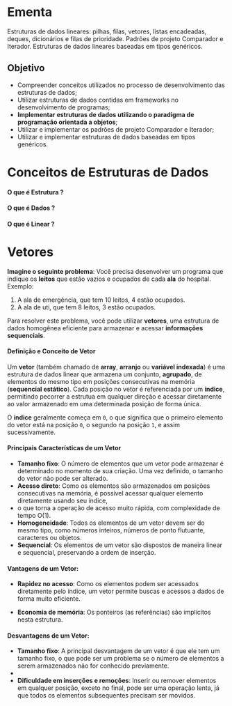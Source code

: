 # Ementa
Estruturas de dados lineares: pilhas, filas, vetores, listas encadeadas, deques, dicionários e filas de prioridade. 
Padrões de projeto Comparador e Iterador. Estruturas de dados lineares baseadas em tipos genéricos.

## Objetivo
- Compreender conceitos utilizados no processo de desenvolvimento das estruturas de dados; 
- Utilizar estruturas de dados contidas em frameworks no desenvolvimento de programas; 
- **Implementar estruturas de dados utilizando o paradigma de programação orientada a objetos**; 
- Utilizar e implementar os padrões de projeto Comparador e Iterador; 
- Utilizar e implementar estruturas de dados baseadas em tipos genéricos.

# Conceitos de Estruturas de Dados

#### O que é Estrutura ?  
#### O que é Dados ?
#### O que é Linear ?

# Vetores

**Imagine o seguinte problema**: Você precisa desenvolver um programa que indique os **leitos** que estão vazios e ocupados de cada **ala** do hospital. 
Exemplo: 
1. A ala de emergência, que tem 10 leitos, 4 estão ocupados.
2. A ala de uti, que tem 8 leitos, 3 estão ocupados.

Para resolver este problema, você pode utilizar **vetores**, uma estrutura de dados homogênea eficiente para armazenar e acessar **informações sequenciais**.

#### Definição e Conceito de Vetor  

Um **vetor** (também chamado de **array**, **arranjo** ou **variável indexada**) é uma estrutura de dados linear que armazena um conjunto, 
**agrupado**, de elementos do mesmo tipo em posições consecutivas na memória (**sequencial estático**). Cada posição no vetor é referenciada 
por um **índice**, permitindo pecorrer a estrutua em qualquer direção e acessar diretamente ao valor armazenado em uma determinada posição de forma única.    

O **índice** geralmente começa em `0`, o que significa que o primeiro elemento do vetor está na posição `0`, o segundo na posição `1`, e assim sucessivamente.  

#### Principais Características de um Vetor    

- **Tamanho fixo**: O número de elementos que um vetor pode armazenar é determinado no momento de sua criação. Uma vez definido, o tamanho do vetor não pode ser alterado.   
- **Acesso direto**: Como os elementos são armazenados em posições consecutivas na memória, é possível acessar qualquer elemento diretamente usando seu índice,
- o que torna a operação de acesso muito rápida, com complexidade de tempo O(1).   
- **Homogeneidade**: Todos os elementos de um vetor devem ser do mesmo tipo, como números inteiros, números de ponto flutuante, caracteres ou objetos.    
- **Sequencial**: Os elementos de um vetor são dispostos de maneira linear e sequencial, preservando a ordem de inserção.  

#### Vantagens de um Vetor:  
- **Rapidez no acesso**: Como os elementos podem ser acessados diretamente pelo índice, um vetor permite buscas e acessos a dados de forma muito eficiente.
  
- **Economia de memória**: Os ponteiros (as referências) são implícitos nesta estrutura.
  
#### Desvantagens de um Vetor:  
- **Tamanho fixo**: A principal desvantagem de um vetor é que ele tem um tamanho fixo, o que pode ser um problema se o número de elementos a serem armazenados não for conhecido previamente.
- 
- **Dificuldade em inserções e remoções**: Inserir ou remover elementos em qualquer posição, exceto no final, pode ser uma operação lenta, já que todos os elementos subsequentes precisam ser movidos.  
